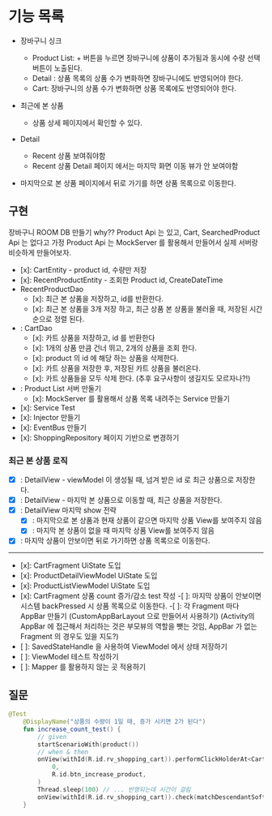 # 기능 목록

- 장바구니 싱크
  - Product List: + 버튼을 누르면 장바구니에 상품이 추가됨과 동시에 수량 선택 버튼이 노출된다.
  - Detail : 상품 목록의 상품 수가 변화하면 장바구니에도 반영되어야 한다.
  - Cart: 장바구니의 상품 수가 변화하면 상품 목록에도 반영되어야 한다.
- 최근에 본 상품
  - 상품 상세 페이지에서 확인할 수 있다.

- Detail
  - Recent 상품 보여줘야함
  - Recent 상품 Detail 페이지 에서는 마지막 화면 이동 뷰가 안 보여야함
- 마지막으로 본 상품 페이지에서 뒤로 가기를 하면 상품 목록으로 이동한다.

## 구현

장바구니 ROOM DB 만들기
why?? Product Api 는 있고, Cart, SearchedProduct Api 는 없다고 가정
Product Api 는 MockServer 를 활용해서 만들어서 실제 서버랑 비슷하게 만들어보자. 

- [x]: CartEntity - product id, 수량만 저장
- [x]: RecentProductEntity - 조회한 Product id, CreateDateTime
- RecentProductDao
  - [x]: 최근 본 상품을 저장하고, id를 반환한다.
  - [x]: 최근 본 상품을 3개 저장 하고, 최근 상품 본 상품을 불러올 때, 저장된 시간 순으로 정렬 된다.
- : CartDao
  - [x]: 카트 상품을 저장하고, id 를 반환한다
  - [x]: 1개의 상품 만큼 건너 뛰고, 2개의 상품을 조회 한다.
  - [x]: product 의 id 에 해당 하는 상품을 삭제한다.
  - [x]: 카트 상품을 저장한 후, 저장된 카트 상품을 불러온다.
  - [x]: 카트 상품들을 모두 삭제 한다. (추후 요구사항이 생길지도 모르자나?!)
- : Product List 서버 만둘기
  - [x]: MockServer 를 활용해서 상품 목록 내려주는 Service 만들기
- [x]: Service Test
- [x]: Injector 만들기
- [x]: EventBus 만들기
- [x]: ShoppingRepository 페이지 기반으로 변경하기
### 최근 본 상품 로직
-[x] : DetailView - viewModel 이 생성될 때, 넘겨 받은 id 로 최근 상품으로 저장한다.
-[x] : DetailView - 마지막 본 상품으로 이동할 때, 최근 상품을 저장한다.
-[x] : DetailView 마지막 show 전략
  -[x] : 마지막으로 본 상품과 현재 상품이 같으면 마지막 상품 View를 보여주지 않음
  -[x] : 마지막 본 상품이 없을 때 마지막 상품 View를 보여주지 않음
-[x] : 마지막 상품이 안보이면 뒤로 가기하면 상품 목록으로 이동한다.

---
- [x]: CartFragment UiState 도입
- [x]: ProductDetailViewModel UiState 도입
- [x]: ProductListViewModel UiState 도입
- [x]: CartFragment 상품 count 증가/감소 test 작성
-[ ]: 마지막 상품이 안보이면 시스템 backPressed 시 상품 목록으로 이동한다.
-[ ]: 각 Fragment 마다 AppBar 만들기 (CustomAppBarLayout 으로 만들어서 사용하기)
(Activity의 AppBar 에 접근해서 처리하는 것은 부모뷰의 역할을 뺏는 것임, AppBar 가 없는 Fragment 의 경우도 있을 지도?)
- [ ]: SavedStateHandle 을 사용하여 ViewModel 에서 상태 저장하기
- [ ]: ViewModel 테스트 작성하기
- [ ]: Mapper 를 활용하지 않는 곳 적용하기
## 질문
```kotlin
@Test
    @DisplayName("상품의 수량이 1일 때, 증가 시키면 2가 된다")
    fun increase_count_test() {
        // given
        startScenarioWith(product())
        // when & then
        onView(withId(R.id.rv_shopping_cart)).performClickHolderAt<CartAdapter.CartViewHolder>(
            0,
            R.id.btn_increase_product,
        )
        Thread.sleep(100) // ... 반영되는데 시간이 걸림 
        onView(withId(R.id.rv_shopping_cart)).check(matchDescendantSoftly("2"))
    }
```